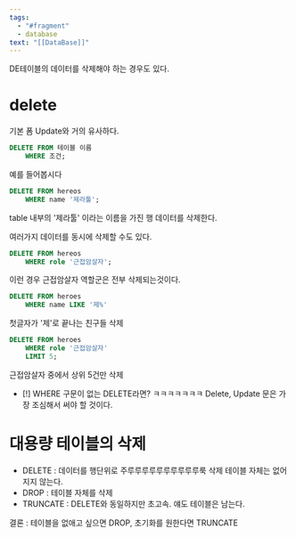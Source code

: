 ```yaml
---
tags:
  - "#fragment"
  - database
text: "[[DataBase]]"
---
```

DE테이블의 데이터를 삭제해야 하는 경우도 있다.
# delete
기본 폼
Update와 거의 유사하다.
~~~SQL
DELETE FROM 테이블 이름 
	WHERE 조건;
~~~

예를 들어봅시다
~~~SQL
DELETE FROM hereos
	WHERE name '제라툴';
~~~
table 내부의 '제라툴' 이라는 이름을 가진 행 데이터를 삭제한다.

여러가지 데이터를 동시에 삭제할 수도 있다.

~~~SQL
DELETE FROM hereos
	WHERE role '근접암살자';
~~~
이런 경우 근접암살자 역할군은 전부 삭제되는것이다.


~~~SQL
DELETE FROM heroes
	WHERE name LIKE '제%'
~~~
첫글자가 '제'로 끝나는 친구들 삭제

~~~SQL
DELETE FROM heroes
	WHERE role '근접암살자'
	LIMIT 5;
~~~
근접암살자 중에서 상위 5건만 삭제

- [!] WHERE 구문이 없는 DELETE라면?
ㅋㅋㅋㅋㅋㅋㅋ
Delete, Update 문은 가장 조심해서 써야 할 것이다.

# 대용량 테이블의 삭제
- DELETE : 데이터를 행단위로 주루루루루루루루루루루룩 삭제
  테이블 자체는 없어지지 않는다.
- DROP : 테이블 자체를 삭제
- TRUNCATE : DELETE와 동일하지만 초고속. 얘도 테이블은 남는다.

결론 : 테이블을 없애고 싶으면 DROP, 초기화를 원한다면 TRUNCATE

